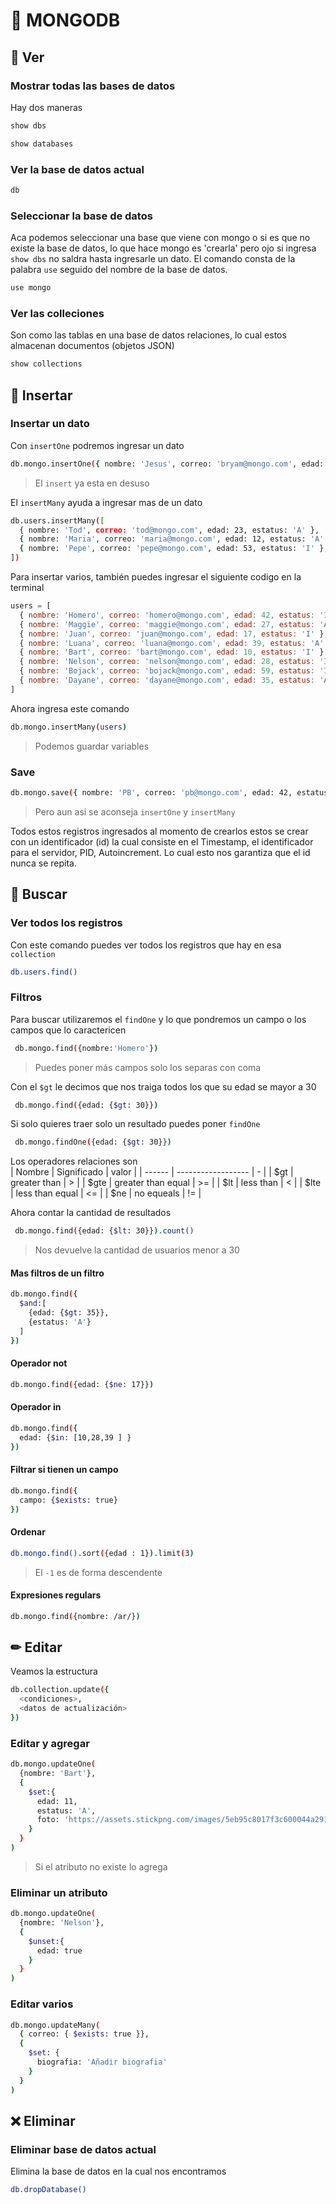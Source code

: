 # 🍃 MONGODB

## 👀 Ver
### Mostrar todas las bases de datos
Hay dos maneras
```bash
show dbs
```
```bash
show databases
```

### Ver la base de datos actual
```bash
db
```

### Seleccionar la base de datos
Aca podemos seleccionar una base que viene con mongo o si es que no existe la base de datos, lo que hace mongo es 'crearla' pero ojo si ingresa ``show dbs`` no saldra hasta ingresarle un dato. El comando consta de la palabra ``use`` seguido del nombre de la base de datos.

```bash
use mongo
```

### Ver las colleciones
Son como las tablas en una base de datos relaciones, lo cual estos almacenan documentos (objetos JSON)
```bash
show collections
```

## 🔧 Insertar
### Insertar un dato
Con ``insertOne`` podremos ingresar un dato
```bash
db.mongo.insertOne({ nombre: 'Jesus', correo: 'bryam@mongo.com', edad: 40, estatus: 'A' })
```
> El ``insert`` ya esta en desuso

El ``insertMany`` ayuda a ingresar mas de un dato
```bash
db.users.insertMany([
  { nombre: 'Tod', correo: 'tod@mongo.com', edad: 23, estatus: 'A' },
  { nombre: 'Maria', correo: 'maria@mongo.com', edad: 12, estatus: 'A' },
  { nombre: 'Pepe', correo: 'pepe@mongo.com', edad: 53, estatus: 'I' },
])
```

Para insertar varios, también puedes ingresar el siguiente codigo en la terminal
```js
users = [
  { nombre: 'Homero', correo: 'homero@mongo.com', edad: 42, estatus: 'I' },
  { nombre: 'Maggie', correo: 'maggie@mongo.com', edad: 27, estatus: 'A' },
  { nombre: 'Juan', correo: 'juan@mongo.com', edad: 17, estatus: 'I' },
  { nombre: 'Luana', correo: 'luana@mongo.com', edad: 39, estatus: 'A' },
  { nombre: 'Bart', correo: 'bart@mongo.com', edad: 10, estatus: 'I' },
  { nombre: 'Nelson', correo: 'nelson@mongo.com', edad: 28, estatus: 'I' },
  { nombre: 'Bojack', correo: 'bojack@mongo.com', edad: 59, estatus: 'I' },
  { nombre: 'Dayane', correo: 'dayane@mongo.com', edad: 35, estatus: 'A' },
]
```
Ahora ingresa este comando
```bash
db.mongo.insertMany(users)
```
> Podemos guardar variables

### Save
```bash
db.mongo.save({ nombre: 'PB', correo: 'pb@mongo.com', edad: 42, estatus: 'I' })
```
> Pero aun asi se aconseja ``insertOne`` y ``insertMany``

Todos estos registros ingresados al momento de crearlos estos se crear con un identificador (id) la cual consiste en el Timestamp, el identificador para el servidor, PID, Autoincrement. Lo cual esto nos garantiza que el id nunca se repita.

## 🔎 Buscar
### Ver todos los registros 
Con este comando puedes ver todos los registros que hay en esa ``collection``
```bash
db.users.find()
```
### Filtros
Para buscar utilizaremos el ``findOne``  y lo que pondremos un campo o los campos que lo caractericen
```bash
 db.mongo.find({nombre:'Homero'})
```
> Puedes poner más campos solo los separas con coma

Con el ``$gt`` le decimos que nos traiga todos los que su edad se mayor a 30
```bash
 db.mongo.find({edad: {$gt: 30}})
```
Si solo quieres traer solo un resultado puedes poner ``findOne``
```bash
 db.mongo.findOne({edad: {$gt: 30}})
```
Los operadores relaciones son <br>
| Nombre | Significado        | valor |
| ------ | ------------------ | - |
| $gt    | greater than       | > |
| $gte   | greater than equal | >= |
| $lt    | less than          | < |
| $lte   | less than equal    | <= |
| $ne  | no equeals    | != |

Ahora contar la cantidad de resultados
```bash
 db.mongo.find({edad: {$lt: 30}}).count()
```
> Nos devuelve la cantidad de usuarios menor a 30

#### Mas filtros de un filtro
```bash
db.mongo.find({
  $and:[
    {edad: {$gt: 35}},
    {estatus: 'A'}
  ]
})
```
#### Operador not
```bash
db.mongo.find({edad: {$ne: 17}})
```

#### Operador in
```bash
db.mongo.find({
  edad: {$in: [10,28,39 ] }
})
```

#### Filtrar si tienen un campo
```bash
db.mongo.find({
  campo: {$exists: true}
})
```

#### Ordenar

```bash
db.mongo.find().sort({edad : 1}).limit(3)
```
> El ``-1`` es de forma descendente

#### Expresiones regulars
```bash
db.mongo.find({nombre: /ar/})
```

## ✏ Editar
Veamos la estructura
```bash
db.collection.update({
  <condiciones>,
  <datos de actualización>
})
```

### Editar y agregar
```bash
db.mongo.updateOne(
  {nombre: 'Bart'},
  {
    $set:{
      edad: 11,
      estatus: 'A',
      foto: 'https://assets.stickpng.com/images/5eb95c8017f3c600044a2910.png'
    }
  }
)
```
> Si el atributo no existe lo agrega

### Eliminar un atributo
```bash
db.mongo.updateOne(
  {nombre: 'Nelson'},
  {
    $unset:{
      edad: true
    }
  }
)
```

### Editar varios
```bash
db.mongo.updateMany(
  { correo: { $exists: true }},
  {
    $set: {
      biografia: 'Añadir biografia'
    }
  }
)
```
## ❌ Eliminar
### Eliminar base de datos actual
Elimina la base de datos en la cual nos encontramos
```bash
db.dropDatabase()
```